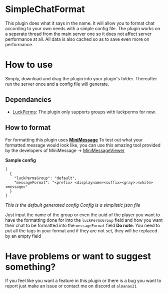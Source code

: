 # SimpleChatFormat

This plugin does what it says in the name. It will allow you to format chat according to your own needs with a simple config file. The plugin works on a seperate thread from the main server one so it does not affect server performance at all. All data is also cached so as to save even more on performance.

# How to use

Simply, download and drag the plugin into your plugin's folder. Thereafter run the server once and a config file will generate.
## Dependancies

- [LuckPerms](https://luckperms.net): The plugin only supports groups with luckperms for now.

## How to format

For formatting this plugin uses **[MiniMessage](https://docs.advntr.dev/minimessage/index.html)**
To test out what your formatted message would look like, you can use this amazing tool provided by the developers of MiniMessage -> [MiniMessageViewer](https://webui.advntr.dev/)

**Sample config**
```
[
  {
    "luckPermsGroup": "default",
    "messageFormat": "<prefix> <displayname><suffix><gray>:<white><message>"
  }
]
```
*This is the default generated config*
*Config is a simplistic json file*

Just input the name of the group or even the uuid of the player you want to have the formatting done for into the `luckPermsGroup` field and how you want their chat to be formatted into the `messageFormat` field
**Do note**: You need to put all the tags in your format and if they are not set, they will be replaced by an empty field

# Have problems or want to suggest something?

If you feel like you want a feature in this plugin or there is a bug you want to report just make an issue or contact me on discord at `almanax21`
